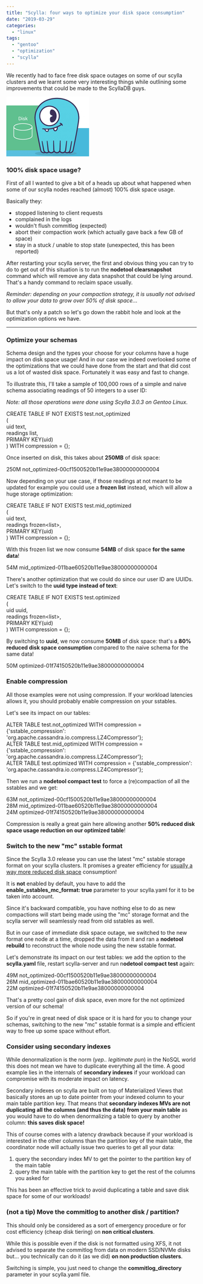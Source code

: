 ```yaml
---
title: "Scylla: four ways to optimize your disk space consumption"
date: "2019-03-29"
categories: 
  - "linux"
tags: 
  - "gentoo"
  - "optimization"
  - "scylla"
---
```


We recently had to face free disk space outages on some of our scylla clusters and we learnt some very interesting things while outlining some improvements that could be made to the ScyllaDB guys.

![](images/2019-03-29-120403_219x158_scrot.png)

### 100% disk space usage?

First of all I wanted to give a bit of a heads up about what happened when some of our scylla nodes reached (almost) 100% disk space usage.

Basically they:

- stopped listening to client requests
- complained in the logs
- wouldn't flush commitlog (expected)
- abort their compaction work (which actually gave back a few GB of space)
- stay in a stuck / unable to stop state (unexpected, this has been reported)

After restarting your scylla server, the first and obvious thing you can try to do to get out of this situation is to run the **nodetool clearsnapshot** command which will remove any data snapshot that could be lying around. That's a handy command to reclaim space usually.

_Reminder: depending on your compaction strategy, it is usually not advised to allow your data to grow over 50% of disk space._..

But that's only a patch so let's go down the rabbit hole and look at the optimization options we have.

* * *

### Optimize your schemas

Schema design and the types your choose for your columns have a huge impact on disk space usage! And in our case we indeed overlooked some of the optimizations that we could have done from the start and that did cost us a lot of wasted disk space. Fortunately it was easy and fast to change.

To illustrate this, I'll take a sample of 100,000 rows of a simple and naive schema associating readings of 50 integers to a user ID:

_Note: all those operations were done using Scylla 3.0.3 on Gentoo Linux._

CREATE TABLE IF NOT EXISTS test.not_optimized  
(  
    uid text,  
    readings list<int>,  
    PRIMARY KEY(uid)  
) WITH compression = {};

Once inserted on disk, this takes about **250MB** of disk space:

250M    not_optimized-00cf1500520b11e9ae38000000000004

Now depending on your use case, if those readings at not meant to be updated for example you could use a **frozen list** instead, which will allow a huge storage optimization:

CREATE TABLE IF NOT EXISTS test.mid_optimized  
 (  
     uid text,  
     readings frozen<list<int>>,  
     PRIMARY KEY(uid)  
 ) WITH compression = {};

With this frozen list we now consume **54MB** of disk space **for the same data**!

54M     mid_optimized-011bae60520b11e9ae38000000000004

There's another optimization that we could do since our user ID are UUIDs. Let's switch to the **uuid type instead of text**:

CREATE TABLE IF NOT EXISTS test.optimized  
 (  
     uid uuid,  
     readings frozen<list<int>>,  
     PRIMARY KEY(uid)  
 ) WITH compression = {};

By switching to **uuid**, we now consume **50MB** of disk space: that's a **80% reduced disk space consumption** compared to the naive schema for the same data!

50M     optimized-01f74150520b11e9ae38000000000004

### Enable compression

All those examples were not using compression. If your workload latencies allows it, you should probably enable compression on your sstables.

Let's see its impact on our tables:

ALTER TABLE test.not_optimized WITH compression = {'sstable_compression': 'org.apache.cassandra.io.compress.LZ4Compressor'};  
ALTER TABLE test.mid_optimized WITH compression = {'sstable_compression': 'org.apache.cassandra.io.compress.LZ4Compressor'};  
ALTER TABLE test.optimized WITH compression = {'sstable_compression': 'org.apache.cassandra.io.compress.LZ4Compressor'};

Then we run a **nodetool compact test** to force a (re)compaction of all the sstables and we get:

63M     not_optimized-00cf1500520b11e9ae38000000000004  
28M     mid_optimized-011bae60520b11e9ae38000000000004  
24M     optimized-01f74150520b11e9ae38000000000004

Compression is really a great gain here allowing another **50% reduced disk space usage reduction on our optimized table**!

### Switch to the new "mc" sstable format

Since the Scylla 3.0 release you can use the latest "mc" sstable storage format on your scylla clusters. It promises a greater efficiency for [usually a way more reduced disk space](https://www.scylladb.com/2019/01/24/scylla-sstable-3-0-can-decrease-file-sizes-50-or-more/) consumption!

It is **not** enabled by default, you have to add the **enable_sstables_mc_format: true** parameter to your scylla.yaml for it to be taken into account.

Since it's backward compatible, you have nothing else to do as new compactions will start being made using the "mc" storage format and the scylla server will seamlessly read from old sstables as well.

But in our case of immediate disk space outage, we switched to the new format one node at a time, dropped the data from it and ran a **nodetool rebuild** to reconstruct the whole node using the new sstable format.

Let's demonstrate its impact on our test tables: we add the option to the **scylla.yaml** file, restart scylla-server and run n**odetool compact test** again:

49M     not_optimized-00cf1500520b11e9ae38000000000004  
26M     mid_optimized-011bae60520b11e9ae38000000000004  
22M     optimized-01f74150520b11e9ae38000000000004

That's a pretty cool gain of disk space, even more for the not optimized version of our schema!

So if you're in great need of disk space or it is hard for you to change your schemas, switching to the new "mc" sstable format is a simple and efficient way to free up some space without effort.

### Consider using secondary indexes

While denormalization is the norm (_yep.. legitimate pun_) in the NoSQL world this does not mean we have to duplicate everything all the time. A good example lies in the internals of **secondary indexes** if your workload can compromise with its moderate impact on latency.

Secondary indexes on scylla are built on top of Materialized Views that basically stores an up to date pointer from your indexed column to your main table partition key. That means that **secondary indexes MVs are not duplicating all the columns (and thus the data) from your main table** as you would have to do when denormalizing a table to query by another column: **this saves disk space!**

This of course comes with a latency drawback because if your workload is interested in the other columns than the partition key of the main table, the coordinator node will actually issue two queries to get all your data:

1. query the secondary index MV to get the pointer to the partition key of the main table
2. query the main table with the partition key to get the rest of the columns you asked for

This has been an effective trick to avoid duplicating a table and save disk space for some of our workloads!

### (not a tip) Move the commitlog to another disk / partition?

This should only be considered as a sort of emergency procedure or for cost efficiency (cheap disk tiering) on **non critical clusters**.

While this is possible even if the disk is not formatted using XFS, it not advised to separate the commitlog from data on modern SSD/NVMe disks but... you technically can do it (as we did) **on non production clusters**.

Switching is simple, you just need to change the **commitlog_directory** parameter in your scylla.yaml file.
